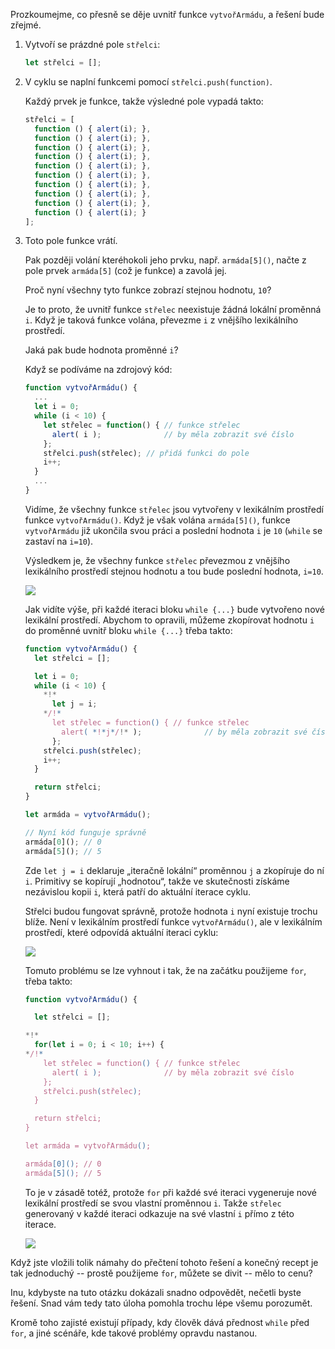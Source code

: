 
Prozkoumejme, co přesně se děje uvnitř funkce `vytvořArmádu`, a řešení bude zřejmé.

1. Vytvoří se prázdné pole `střelci`:

    ```js
    let střelci = [];
    ```
2. V cyklu se naplní funkcemi pomocí `střelci.push(function)`.

    Každý prvek je funkce, takže výsledné pole vypadá takto:

    ```js no-beautify
    střelci = [
      function () { alert(i); },
      function () { alert(i); },
      function () { alert(i); },
      function () { alert(i); },
      function () { alert(i); },
      function () { alert(i); },
      function () { alert(i); },
      function () { alert(i); },
      function () { alert(i); },
      function () { alert(i); }
    ];
    ```

3. Toto pole funkce vrátí.
    
    Pak později volání kteréhokoli jeho prvku, např. `armáda[5]()`, načte z pole prvek `armáda[5]` (což je funkce) a zavolá jej.
    
    Proč nyní všechny tyto funkce zobrazí stejnou hodnotu, `10`?
    
    Je to proto, že uvnitř funkce `střelec` neexistuje žádná lokální proměnná `i`. Když je taková funkce volána, převezme `i` z vnějšího lexikálního prostředí.
    
    Jaká pak bude hodnota proměnné `i`?
    
    Když se podíváme na zdrojový kód:
    
    ```js
    function vytvořArmádu() {
      ...
      let i = 0;
      while (i < 10) {
        let střelec = function() { // funkce střelec
          alert( i );              // by měla zobrazit své číslo
        };
        střelci.push(střelec); // přidá funkci do pole
        i++;
      }
      ...
    }
    ```
    
    Vidíme, že všechny funkce `střelec` jsou vytvořeny v lexikálním prostředí funkce `vytvořArmádu()`. Když je však volána `armáda[5]()`, funkce `vytvořArmádu` již ukončila svou práci a poslední hodnota `i` je `10` (`while` se zastaví na `i=10`).
    
    Výsledkem je, že všechny funkce `střelec` převezmou z vnějšího lexikálního prostředí stejnou hodnotu a tou bude poslední hodnota, `i=10`.
    
    ![](lexenv-makearmy-empty.svg)
    
    Jak vidíte výše, při každé iteraci bloku `while {...}` bude vytvořeno nové lexikální prostředí. Abychom to opravili, můžeme zkopírovat hodnotu `i` do proměnné uvnitř bloku `while {...}` třeba takto:
    
    ```js run
    function vytvořArmádu() {
      let střelci = [];
    
      let i = 0;
      while (i < 10) {
        *!*
          let j = i;
        */!*
          let střelec = function() { // funkce střelec
            alert( *!*j*/!* );              // by měla zobrazit své číslo
          };
        střelci.push(střelec);
        i++;
      }
    
      return střelci;
    }
    
    let armáda = vytvořArmádu();
    
    // Nyní kód funguje správně
    armáda[0](); // 0
    armáda[5](); // 5
    ```
    
    Zde `let j = i` deklaruje „iteračně lokální“ proměnnou `j` a zkopíruje do ní `i`. Primitivy se kopírují „hodnotou“, takže ve skutečnosti získáme nezávislou kopii `i`, která patří do aktuální iterace cyklu.
    
    Střelci budou fungovat správně, protože hodnota `i` nyní existuje trochu blíže. Není v lexikálním prostředí funkce `vytvořArmádu()`, ale v lexikálním prostředí, které odpovídá aktuální iteraci cyklu:
    
    ![](lexenv-makearmy-while-fixed.svg)
    
    Tomuto problému se lze vyhnout i tak, že na začátku použijeme `for`, třeba takto:
    
    ```js run demo
    function vytvořArmádu() {
    
      let střelci = [];
    
    *!*
      for(let i = 0; i < 10; i++) {
    */!*
        let střelec = function() { // funkce střelec
          alert( i );              // by měla zobrazit své číslo
        };
        střelci.push(střelec);
      }
    
      return střelci;
    }
    
    let armáda = vytvořArmádu();
    
    armáda[0](); // 0
    armáda[5](); // 5
    ```
    
    To je v zásadě totéž, protože `for` při každé své iteraci vygeneruje nové lexikální prostředí se svou vlastní proměnnou `i`. Takže `střelec` generovaný v každé iteraci odkazuje na své vlastní `i` přímo z této iterace.
    
    ![](lexenv-makearmy-for-fixed.svg)

Když jste vložili tolik námahy do přečtení tohoto řešení a konečný recept je tak jednoduchý -- prostě použijeme `for`, můžete se divit -- mělo to cenu?

Inu, kdybyste na tuto otázku dokázali snadno odpovědět, nečetli byste řešení. Snad vám tedy tato úloha pomohla trochu lépe všemu porozumět.

Kromě toho zajisté existují případy, kdy člověk dává přednost `while` před `for`, a jiné scénáře, kde takové problémy opravdu nastanou.
